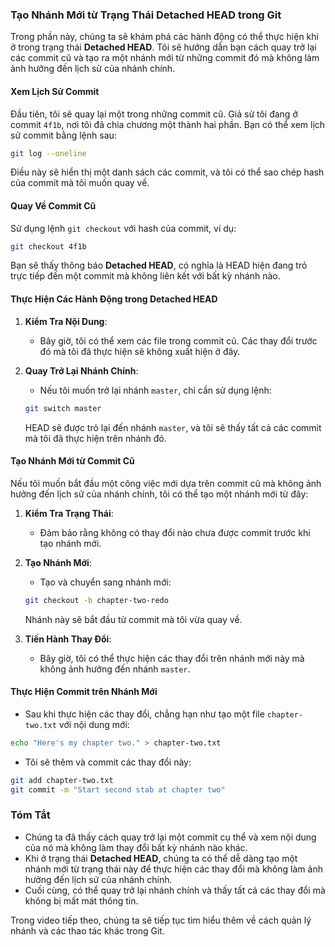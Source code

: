 ### Tạo Nhánh Mới từ Trạng Thái Detached HEAD trong Git

Trong phần này, chúng ta sẽ khám phá các hành động có thể thực hiện khi ở trong trạng thái **Detached HEAD**. Tôi sẽ hướng dẫn bạn cách quay trở lại các commit cũ và tạo ra một nhánh mới từ những commit đó mà không làm ảnh hưởng đến lịch sử của nhánh chính.

#### Xem Lịch Sử Commit

Đầu tiên, tôi sẽ quay lại một trong những commit cũ. Giả sử tôi đang ở commit `4f1b`, nơi tôi đã chia chương một thành hai phần. Bạn có thể xem lịch sử commit bằng lệnh sau:

```bash
git log --oneline
```

Điều này sẽ hiển thị một danh sách các commit, và tôi có thể sao chép hash của commit mà tôi muốn quay về.

#### Quay Về Commit Cũ

Sử dụng lệnh `git checkout` với hash của commit, ví dụ:

```bash
git checkout 4f1b
```

Bạn sẽ thấy thông báo **Detached HEAD**, có nghĩa là HEAD hiện đang trỏ trực tiếp đến một commit mà không liên kết với bất kỳ nhánh nào.

#### Thực Hiện Các Hành Động trong Detached HEAD

1. **Kiểm Tra Nội Dung**:
   - Bây giờ, tôi có thể xem các file trong commit cũ. Các thay đổi trước đó mà tôi đã thực hiện sẽ không xuất hiện ở đây.

2. **Quay Trở Lại Nhánh Chính**:
   - Nếu tôi muốn trở lại nhánh `master`, chỉ cần sử dụng lệnh:
   ```bash
   git switch master
   ```
   HEAD sẽ được trỏ lại đến nhánh `master`, và tôi sẽ thấy tất cả các commit mà tôi đã thực hiện trên nhánh đó.

#### Tạo Nhánh Mới từ Commit Cũ

Nếu tôi muốn bắt đầu một công việc mới dựa trên commit cũ mà không ảnh hưởng đến lịch sử của nhánh chính, tôi có thể tạo một nhánh mới từ đây:

1. **Kiểm Tra Trạng Thái**:
   - Đảm bảo rằng không có thay đổi nào chưa được commit trước khi tạo nhánh mới.

2. **Tạo Nhánh Mới**:
   - Tạo và chuyển sang nhánh mới:
   ```bash
   git checkout -b chapter-two-redo
   ```
   Nhánh này sẽ bắt đầu từ commit mà tôi vừa quay về.

3. **Tiến Hành Thay Đổi**:
   - Bây giờ, tôi có thể thực hiện các thay đổi trên nhánh mới này mà không ảnh hưởng đến nhánh `master`.

#### Thực Hiện Commit trên Nhánh Mới

- Sau khi thực hiện các thay đổi, chẳng hạn như tạo một file `chapter-two.txt` với nội dung mới:
```bash
echo "Here's my chapter two." > chapter-two.txt
```

- Tôi sẽ thêm và commit các thay đổi này:
```bash
git add chapter-two.txt
git commit -m "Start second stab at chapter two"
```

### Tóm Tắt

- Chúng ta đã thấy cách quay trở lại một commit cụ thể và xem nội dung của nó mà không làm thay đổi bất kỳ nhánh nào khác.
- Khi ở trạng thái **Detached HEAD**, chúng ta có thể dễ dàng tạo một nhánh mới từ trạng thái này để thực hiện các thay đổi mà không làm ảnh hưởng đến lịch sử của nhánh chính.
- Cuối cùng, có thể quay trở lại nhánh chính và thấy tất cả các thay đổi mà không bị mất mát thông tin.

Trong video tiếp theo, chúng ta sẽ tiếp tục tìm hiểu thêm về cách quản lý nhánh và các thao tác khác trong Git.
